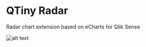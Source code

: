 # QTiny Radar
Radar chart extension based on eCharts for Qlik Sense

![alt text](https://raw.githubusercontent.com/nfire11/QTiny_Radar/master/QTiny_Radar_Sample.PNG "Sample")
